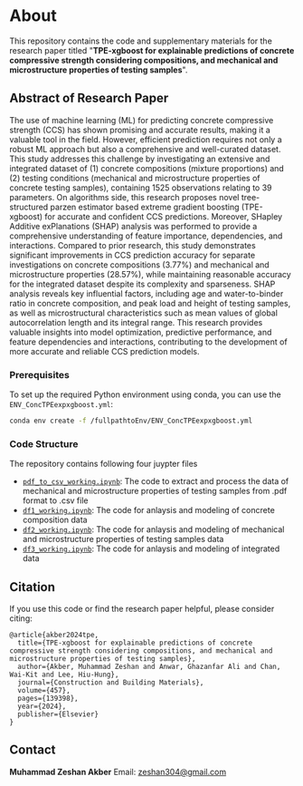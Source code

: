 # About

This repository contains the code and supplementary materials for the research paper titled "**TPE-xgboost for explainable predictions of concrete compressive strength considering compositions, and mechanical and microstructure properties of testing samples**".

## Abstract of Research Paper

The use of machine learning (ML) for predicting concrete compressive strength (CCS) has shown promising and accurate results, making it a valuable tool in the field. However, efficient prediction requires not only a robust ML approach but also a comprehensive and well-curated dataset. This study addresses this challenge by investigating an extensive and integrated dataset of (1) concrete compositions (mixture proportions) and (2) testing conditions (mechanical and microstructure properties of concrete testing samples), containing 1525 observations relating to 39 parameters. On algorithms side, this research proposes novel tree-structured parzen estimator based extreme gradient boosting (TPE-xgboost) for accurate and confident CCS predictions. Moreover, SHapley Additive exPlanations (SHAP) analysis was performed to provide a comprehensive understanding of feature importance, dependencies, and interactions. Compared to prior research, this study demonstrates significant improvements in CCS prediction accuracy for separate investigations on concrete compositions (3.77%) and mechanical and microstructure properties (28.57%), while maintaining reasonable accuracy for the integrated dataset despite its complexity and sparseness. SHAP analysis reveals key influential factors, including age and water-to-binder ratio in concrete composition, and peak load and height of testing samples, as well as microstructural characteristics such as mean values of global autocorrelation length and its integral range. This research provides valuable insights into model optimization, predictive performance, and feature dependencies and interactions, contributing to the development of more accurate and reliable CCS prediction models.

### Prerequisites

To set up the required Python environment using conda, you can use the `ENV_ConcTPEexpxgboost.yml`:

```bash
conda env create -f /fullpathtoEnv/ENV_ConcTPEexpxgboost.yml
```
### Code Structure

The repository contains following four juypter files 

- [`pdf_to_csv_working.ipynb`](pdf_to_csv_working.ipynb): The code to extract and process the data of mechanical and microstructure properties of testing samples from .pdf format to .csv file
- [`df1_working.ipynb`](https://github.com/zeshan304/Explainable-TPE-xgboost-to-predict-concrete-compressive-strength-from-comprehensive-data/blob/main/df1_working.ipynb): The code for anlaysis and modeling of concrete composition data
- [`df2_working.ipynb`](https://github.com/zeshan304/Explainable-TPE-xgboost-to-predict-concrete-compressive-strength-from-comprehensive-data/blob/main/df2_working.ipynb): The code for anlaysis and modeling of mechanical and microstructure properties of testing samples data
- [`df3_working.ipynb`](https://github.com/zeshan304/Explainable-TPE-xgboost-to-predict-concrete-compressive-strength-from-comprehensive-data/blob/main/df3_working.ipynb): The code for anlaysis and modeling of integrated data

## Citation

If you use this code or find the research paper helpful, please consider citing:
```
@article{akber2024tpe,
  title={TPE-xgboost for explainable predictions of concrete compressive strength considering compositions, and mechanical and microstructure properties of testing samples},
  author={Akber, Muhammad Zeshan and Anwar, Ghazanfar Ali and Chan, Wai-Kit and Lee, Hiu-Hung},
  journal={Construction and Building Materials},
  volume={457},
  pages={139398},
  year={2024},
  publisher={Elsevier}
}
```
## Contact
**Muhammad Zeshan Akber**
Email: [zeshan304@gmail.com](mailto:zeshan304@gmail.com)

